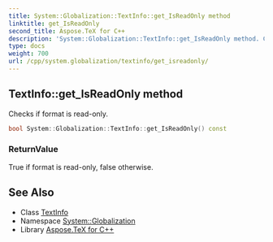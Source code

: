 ```yaml
---
title: System::Globalization::TextInfo::get_IsReadOnly method
linktitle: get_IsReadOnly
second_title: Aspose.TeX for C++
description: 'System::Globalization::TextInfo::get_IsReadOnly method. Checks if format is read-only in C++.'
type: docs
weight: 700
url: /cpp/system.globalization/textinfo/get_isreadonly/
---
```

## TextInfo::get_IsReadOnly method


Checks if format is read-only.

```cpp
bool System::Globalization::TextInfo::get_IsReadOnly() const
```


### ReturnValue

True if format is read-only, false otherwise.

## See Also

* Class [TextInfo](../)
* Namespace [System::Globalization](../../)
* Library [Aspose.TeX for C++](../../../)
